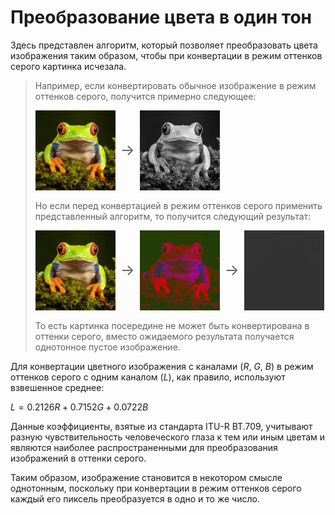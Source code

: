 # Преобразование цвета в один тон

Здесь представлен алгоритм, который позволяет преобразовать цвета изображения таким образом, чтобы при конвертации в режим оттенков серого картинка исчезала.

<blockquote>

Например, если конвертировать обычное изображение в режим оттенков серого, получится примерно следующее:

<div style="display: flex; flex-direction: row; flex-wrap: nowrap; flex-flow: row nowrap; justify-content: flex-start; align-items: center; margin: 0 0 1rem 0">
    <img src="assets/original.png" style="height: 8rem;">
    <div style="font-size: 1.5rem; margin: 0 0.5rem;">→</div>
    <img src="assets/grays.png" style="height: 8rem;">
</div>

Но если перед конвертацией в режим оттенков серого применить представленный алгоритм, то получится следующий результат:

<div style="display: flex; flex-direction: row; flex-wrap: nowrap; flex-flow: row nowrap; justify-content: flex-start; align-items: center; margin: 0 0 1rem 0">
    <img src="assets/original.png" style="height: 8rem;">
    <div style="font-size: 1.5rem; margin: 0 0.5rem;">→</div>
    <img src="assets/transform.png" style="height: 8rem;">
    <div style="font-size: 1.5rem; margin: 0 0.5rem;">→</div>
    <img src="assets/empty.png" style="height: 8rem;">
</div>

То есть картинка посередине не может быть конвертирована в оттенки серого, вместо ожидаемого результата получается однотонное пустое изображение.

</blockquote>

Для конвертации цветного изображения с каналами ($R$, $G$, $B$) в режим оттенков серого с одним каналом ($L$), как правило, используют взвешенное среднее:

$L=0.2126R + 0.7152G + 0.0722B$

Данные коэффициенты, взятые из стандарта ITU-R BT.709, учитывают разную чувствительность человеческого глаза к тем или иным цветам и являются наиболее распространенными для преобразования изображений в оттенки серого.

Таким образом, изображение становится в некотором смысле однотонным, поскольку при конвертации в режим оттенков серого каждый его пиксель преобразуется в одно и то же число.